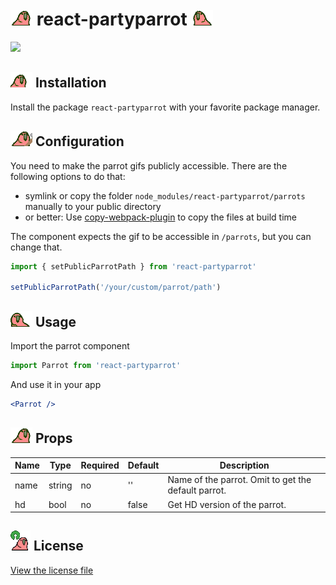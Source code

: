# ![](parrots/parrot.gif) react-partyparrot ![](parrots/rightparrot.gif)

[![](https://git.bitrain.co/christianrank/react-partyparrot/badges/master/build.svg)](https://git.bitrain.co/christianrank/react-partyparrot/pipelines)

## ![](/parrots/rotatingparrot.gif) Installation
Install the package `react-partyparrot` with your favorite package manager.

## ![](/parrots/fixparrot.gif) Configuration
You need to make the parrot gifs publicly accessible. There are the following options to do that:

- symlink or copy the folder `node_modules/react-partyparrot/parrots` manually to your public directory
- or better: Use [copy-webpack-plugin](https://github.com/webpack-contrib/copy-webpack-plugin) to copy the files at build time

The component expects the gif to be accessible in `/parrots`, but you can change that.
```js
import { setPublicParrotPath } from 'react-partyparrot'

setPublicParrotPath('/your/custom/parrot/path')
```

## ![](/parrots/dealwithitnowparrot.gif) Usage
Import the parrot component
```js
import Parrot from 'react-partyparrot'
```
And use it in your app
```jsx
<Parrot />
```

## ![](/parrots/confusedparrot.gif) Props

| Name | Type   | Required | Default | Description                                         |
| ---- | ------ | -------- | ------- | --------------------------------------------------- |
| name | string | no       | ''      | Name of the parrot. Omit to get the default parrot. |
| hd   | bool   | no       | false   | Get HD version of the parrot.                       |

## ![](/parrots/opensourceparrot.gif) License

[View the license file](LICENSE)
